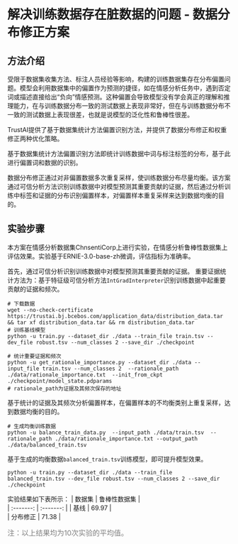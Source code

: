 # 解决训练数据存在脏数据的问题 - 数据分布修正方案

## 方法介绍
受限于数据集收集方法、标注人员经验等影响，构建的训练数据集存在分布偏置问题。模型会利用数据集中的偏置作为预测的捷径，如在情感分析任务中，遇到否定词或描述直接给出“负向”情感预测。这种偏置会导致模型没有学会真正的理解和推理能力，在与训练数据分布一致的测试数据上表现非常好，但在与训练数据分布不一致的测试数据上表现很差，也就是说模型的泛化性和鲁棒性很差。

TrustAI提供了基于数据集统计方法偏置识别方法，并提供了数据分布修正和权重修正两种优化策略。

基于数据集统计方法偏置识别方法即统计训练数据中词与标注标签的分布，基于此进行偏置词和数据的识别。

数据分布修正通过对非偏置数据多次重复采样，使训练数据分布尽量均衡。该方案通过可信分析方法识别训练数据中对模型预测其重要贡献的证据，然后通过分析训练中标签和证据的分布识别偏置样本，对偏置样本重复采样来达到数据均衡的目的。

## 实验步骤
本方案在情感分析数据集ChnsentiCorp上进行实验，在情感分析鲁棒性数据集上评估效果。实验基于ERNIE-3.0-base-zh微调，评估指标为准确率。

首先，通过可信分析识别训练数据中对模型预测其重要贡献的证据。
重要证据统计方法为：基于特征级可信分析方法`IntGradInterpreter`识别训练数据中起重要贡献的证据和频次。
```shell
# 下载数据
wget --no-check-certificate https://trustai.bj.bcebos.com/application_data/distribution_data.tar && tar xf distribution_data.tar && rm distribution_data.tar
# 训练基线模型
python -u train.py --dataset_dir ./data --train_file train.tsv --dev_file robust.tsv --num_classes 2 --save_dir ./checkpoint

# 统计重要证据和频次
python -u get_rationale_importance.py --dataset_dir ./data --input_file train.tsv --num_classes 2  --rationale_path ./data/rationale_importance.txt  --init_from_ckpt ./checkpoint/model_state.pdparams
# rationale_path为证据及其频次保存的地址
```

基于统计的证据及其频次分析偏置样本，在偏置样本的不均衡类别上重复采样，达到数据均衡的目的。

```shell
# 生成均衡训练数据
python -u balance_train_data.py  --input_path ./data/train.tsv  --rationale_path ./data/rationale_importance.txt --output_path ./data/balanced_train.tsv
```

基于生成的均衡数据`balanced_train.tsv`训练模型，即可提升模型效果。

```shell
python -u train.py --dataset_dir ./data --train_file balanced_train.tsv --dev_file robust.tsv --num_classes 2 --save_dir ./checkpoint
```
实验结果如下表所示：
|   数据集  |   鲁棒性数据集  |  
| :-------:  |  :-------:  |
| 基线   |   69.97 |  
| 分布修正   |   71.38 |  

<font size=3 color=gray>注：以上结果均为10次实验的平均值。</font>
